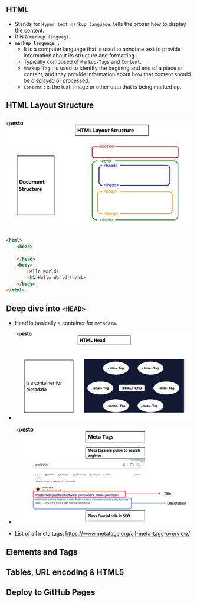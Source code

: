 ## HTML
- Stands for `Hyper text markup language`. tells the broser how to display the content.
- It is a `markup language`.
- **`markup language : `** 
    - It is a computer language that is used to annotate text to provide information about its structure and formatting.
    - Typically composed of `Markup-Tags` and `Content`.
    - `Markup-Tag` : is used to identify the begining and end of a piece of content, and they provide information about how that content should be displayed or processed.
    - `Content` : is the text, image or other data that is being marked up.

## HTML Layout Structure
![HTML Layout](../My-Lab/images/html-structure.png)
- 
``` HTML
<html>
    <head>

    </head>
    <body>
        Hello World!
        <h1>Hello World!!</h1>
    </body>
</html>
```

## Deep dive into `<HEAD>`
- Head is basically a container for `metadata`.

- ![head](../My-Lab/images/head.png)

- ![meta-title-description](../My-Lab/images/title-description.png)

- List of all meta tags: https://www.metatags.org/all-meta-tags-overview/

## Elements and Tags

## Tables, URL encoding & HTML5

## Deploy to GitHub Pages